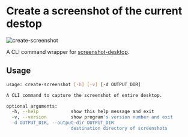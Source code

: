 # Create a screenshot of the current destop
![create-screenshot](https://img.shields.io/npm/v/create-screenshot)

A CLI command wrapper for [screenshot-desktop](https://www.npmjs.com/package/screenshot-desktop).

## Usage
```bash
usage: create-screenshot [-h] [-v] [-d OUTPUT_DIR]

A CLI command to capture the screenshot of entire desktop.

optional arguments:
  -h, --help            show this help message and exit
  -v, --version         show program's version number and exit
  -d OUTPUT_DIR, --output-dir OUTPUT_DIR
                        destination directory of screenshots
```
